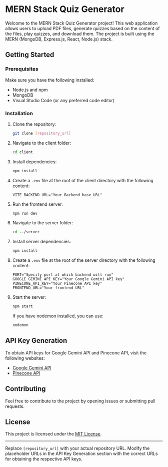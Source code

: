 # MERN Stack Quiz Generator

Welcome to the MERN Stack Quiz Generator project! This web application allows users to upload PDF files, generate quizzes based on the content of the files, play quizzes, and download them. The project is built using the MERN (MongoDB, Express.js, React, Node.js) stack.

## Getting Started

### Prerequisites

Make sure you have the following installed:

- Node.js and npm
- MongoDB
- Visual Studio Code (or any preferred code editor)

### Installation

1. Clone the repository:

    ```bash
    git clone [repository_url]
    ```

2. Navigate to the client folder:

    ```bash
    cd client
    ```

3. Install dependencies:

    ```bash
    npm install
    ```

4. Create a `.env` file at the root of the client directory with the following content:

    ```
    VITE_BACKEND_URL="Your Backend base URL"
    ```

5. Run the frontend server:

    ```bash
    npm run dev
    ```

6. Navigate to the server folder:

    ```bash
    cd ../server
    ```

7. Install server dependencies:

    ```bash
    npm install
    ```

8. Create a `.env` file at the root of the server directory with the following content:

    ```
    PORT="Specify port at which backend will run"
    GOOGLE_GEMINI_API_KEY="Your Google Gemini API key"
    PINECONE_API_KEY="Your Pinecone API key"
    FRONTEND_URL="Your frontend URL"
    ```

9. Start the server:

    ```bash
    npm start
    ```

   If you have nodemon installed, you can use:

    ```bash
    nodemon
    ```

## API Key Generation

To obtain API keys for Google Gemini API and Pinecone API, visit the following websites:

- [Google Gemini API](https://example.com/google-gemini-api-key)
- [Pinecone API](https://example.com/pinecone-api-key)

## Contributing

Feel free to contribute to the project by opening issues or submitting pull requests.

## License

This project is licensed under the [MIT License](LICENSE).

---

Replace `[repository_url]` with your actual repository URL. Modify the placeholder URLs in the API Key Generation section with the correct URLs for obtaining the respective API keys.
